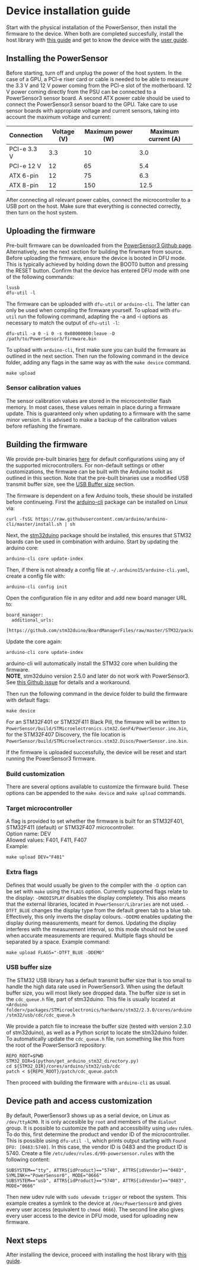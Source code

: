 # Device installation guide
Start with the physical installation of the PowerSensor, then install the firmware to the device. When both are completed succesfully, install the host library with [this guide](INSTALLATION_HOST.md) and get to know the device with the [user guide](USERGUIDE.md).

## Installing the PowerSensor
Before starting, turn off and unplug the power of the host system. In the case of a GPU, a PCI-e riser card or cable is needed to be able to measure the 3.3 V and 12 V power coming from the PCI-e slot of the motherboard. 12 V power coming directly from the PSU can be connected to a PowerSensor3 sensor board. A second ATX power cable should be used to connect the PowerSensor3 sensor board to the GPU. Take care to use sensor boards with appropiate voltage and current sensors, taking into account the maximum voltage and current:

Connection  | Voltage (V) | Maximum power (W) | Maximum current (A)
------------|-------------|-------------------|--------------------
PCI-e 3.3 V | 3.3         | 10                | 3.0
PCI-e 12 V  | 12          | 65                | 5.4
ATX 6-pin   | 12          | 75                | 6.3
ATX 8-pin   | 12          | 150               | 12.5

After connecting all relevant power cables, connect the microcontroller to a USB port on the host. Make sure that everything is connected correctly, then turn on the host system.

## Uploading the firmware
Pre-built firmware can be downloaded from the [PowerSensor3 Github page](https://github.com/nlesc-recruit/PowerSensor3/releases). Alternatively, see the next section for building the firwmare from source.  
Before uploading the firmware, ensure the device is booted in DFU mode. This is typically achieved by holding down the BOOT0 button and pressing the RESET button. Confirm that the device has entered DFU mode with one of the following commands:

    lsusb
    dfu-util -l

The firmware can be uploaded with `dfu-util` or `arduino-cli`. The latter can only be used when compiling the firmware yourself.
To upload with `dfu-util` run the following command, adapting the -a and -i options as necessary to match the output of `dfu-util -l`:

    dfu-util -a 0 -i 0 -s 0x08000000:leave -D /path/to/PowerSensor3/firmware.bin

To upload with `arduino-cli`, first make sure you can build the firmware as outlined in the next section.
Then run the following command in the device folder, adding any flags in the same way as with the `make device` command.

    make upload

### Sensor calibration values
The sensor calibration values are stored in the microcontroller flash memory. In most cases, these values remain in place during a firmware update. This is guaranteed only when updating to a firmware with the same minor version. It is advised to make a backup of the calibration values before reflashing the firwmare.

## Building the firmware
We provide pre-built binaries [here](https://github.com/nlesc-recruit/PowerSensor3/releases) for default configurations using any of the supported microcontrollers. For non-default settings or other customizations, the firmware can be built with the Arduino toolkit as outlined in this section. Note that the pre-built binaries use a modified USB transmit buffer size, see the [USB Buffer size](#usb-buffer-size) section.


The firmware is dependent on a few Arduino tools, these should be installed before continueing. First the [arduino-cli](https://github.com/arduino/arduino-cli) package can be installed on Linux via:

    curl -fsSL https://raw.githubusercontent.com/arduino/arduino-cli/master/install.sh | sh

Next, the [stm32duino](https://github.com/stm32duino/Arduino_Core_STM32) package should be installed, this ensures that STM32 boards can be used in combination with arduino. Start by updating the arduino core:

    arduino-cli core update-index

Then, if there is not already a config file at `~/.arduino15/arduino-cli.yaml`, create a config file with:

    arduino-cli config init

Open the configuration file in any editor and add new board manager URL to:

    board_manager:
      additional_urls:
        [https://github.com/stm32duino/BoardManagerFiles/raw/master/STM32/package_stm_index.json]

Update the core again:

    arduino-cli core update-index

arduino-cli will automatically install the STM32 core when building the firmware.  
**NOTE**, stm32duino version 2.5.0 and later do not work with PowerSensor3. See [this Github issue](https://github.com/nlesc-recruit/PowerSensor3/issues/125) for details and a workaround.

Then run the following command in the device folder to build the firmware with default flags:

    make device

For an STM32F401 or STM32F411 Black Pill, the fimware will be written to `PowerSensor/build/STMicroelectronics.stm32.GenF4/PowerSensor.ino.bin`, for the STM32F407 Discovery, the file location is `PowerSensor/build/STMicroelectronics.stm32.Disco/PowerSensor.ino.bin`.

If the firmware is uploaded successfully, the device will be reset and start running the PowerSensor3 firmware.

### Build customization
There are several options available to customize the firmware build. These options can be appended to the `make device` and `make upload` commands.

### Target microcontroller
A flag is provided to set whether the firmware is built for an STM32F401, STM32F411 (default) or STM32F407 microcontroller.  
Option name: DEV  
Allowed values: F401, F411, F407  
Example:

    make upload DEV="F401"


### Extra flags
Defines that would usually be given to the compiler with the `-D` option can be set with `make` using the `FLAGS` option.
Currently supported flags relate to the display:
`-DNODISPLAY` disables the display completely. This also means that the external libraries, located in `PowerSensor/Libraries` are not used.
`-DTFT_BLUE` changes the display type from the default green tab to a blue tab. Effectively, this only inverts the display colours.
`-DDEMO` enables updating the display during measurements, meant for demos. Updating the display interferes with the measurement interval, so this mode should not be used when accurate measurements are required.
Multiple flags should be separated by a space.
Example command:

    make upload FLAGS="-DTFT_BLUE -DDEMO"

### USB buffer size
The STM32 USB library has a default transmit buffer size that is too small to handle the high data rate used in PowerSensor3. When using the default buffer size, you will most likely see dropped data. The buffer size is set in the `cdc_queue.h` file, part of stm32duino. This file is usually located at `<Arduino folder>/packages/STMicroelectronics/hardware/stm32/2.3.0/cores/arduino/stm32/usb/cdc/cdc_queue.h`

We provide a patch file to increase the buffer size (tested with version 2.3.0 of stm32duino), as well as a Python script to locate the stm32duino folder. To automatically update the `cdc_queue.h` file, run something like this from the root of the PowerSensor3 repository:

    REPO_ROOT=$PWD
    STM32_DIR=$(python/get_arduino_stm32_directory.py)
    cd ${STM32_DIR}/cores/arduino/stm32/usb/cdc
    patch < ${REPO_ROOT}/patch/cdc_queue.patch

Then proceed with building the firmware with `arduino-cli` as usual.

## Device path and access customization
By default, PowerSensor3 shows up as a serial device, on Linux as `/dev/ttyACM0`. It is only accesible by `root` and members of the `dialout` group. It is possible to customize the path and accessibility using `udev` rules. To do this, first determine the product and vendor ID of the microcontroller. This is possible using `dfu-util -l`, which prints output starting with `Found DFU: [0483:5740]`. In this case, the vendor ID is 0483 and the product ID is 5740. Create a file `/etc/udev/rules.d/99-powersensor.rules` with the following content:

```
SUBSYSTEM=="tty", ATTRS{idProduct}=="5740", ATTRS{idVendor}=="0483", SYMLINK+="PowerSensor0", MODE="0666"
SUBSYSTEM=="usb", ATTRS{idProduct}=="5740", ATTRS{idVendor}=="0483", MODE="0666"
```
Then new udev rule with `sudo udevadm trigger` or reboot the system. This example creates a symlink to the device at `/dev/PowerSensor0` and gives every user access (equivalent to `chmod 0666`). The second line also gives every user access to the device in DFU mode, used for uploading new firmware.

## Next steps
After installing the device, proceed with installing the host library with [this guide](INSTALLATION_HOST.md).

